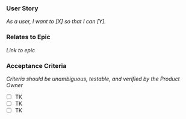 ### User Story

*As a user, I want to [X] so that I can [Y].*

### Relates to Epic

*Link to epic*

### Acceptance Criteria

_Criteria should be unambiguous, testable, and verified by the Product Owner_

- [ ] TK
- [ ] TK
- [ ] TK
